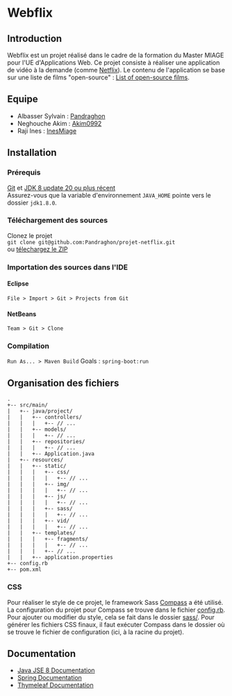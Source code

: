 # Webflix

## Introduction

Webflix est un projet réalisé dans le cadre de la formation du Master MIAGE pour l'UE d'Applications Web.
Ce projet consiste à réaliser une application de vidéo à la demande (comme [Netflix][]).
Le contenu de l'application se base sur une liste de films "open-source" : [List of open-source films][].

## Equipe

* Albasser Sylvain : [Pandraghon][]
* Neghouche Akim : [Akim0992][]
* Raji Ines : [InesMiage][]

## Installation

### Prérequis

[Git][] et [JDK 8 update 20 ou plus récent][JDK8 build]  
Assurez-vous que la variable d'environnement `JAVA_HOME` pointe vers le dossier `jdk1.8.0`.

### Téléchargement des sources

Clonez le projet  
`git clone git@github.com:Pandraghon/projet-netflix.git`  
ou [télechargez le ZIP][ZIP]

### Importation des sources dans l'IDE

#### Eclipse

`File > Import > Git > Projects from Git`

#### NetBeans

`Team > Git > Clone`

### Compilation

`Run As... > Maven Build` Goals : `spring-boot:run`

## Organisation des fichiers

```
.
+-- src/main/
|   +-- java/project/
|   |   +-- controllers/
|   |   |   +-- // ...
|   |   +-- models/
|   |   |   +-- // ...
|   |   +-- repositories/
|   |   |   +-- // ...
|   |   +-- Application.java
|   +-- resources/
|   |   +-- static/
|   |   |   +-- css/
|   |   |   |   +-- // ...
|   |   |   +-- img/
|   |   |   |   +-- // ...
|   |   |   +-- js/
|   |   |   |   +-- // ...
|   |   |   +-- sass/
|   |   |   |   +-- // ...
|   |   |   +-- vid/
|   |   |   |   +-- // ...
|   |   +-- templates/
|   |   |   +-- fragments/
|   |   |   |   +-- // ...
|   |   |   +-- // ...
|   |   +-- application.properties
+-- config.rb
+-- pom.xml
```

### CSS

Pour réaliser le style de ce projet, le framework Sass [Compass] a été utilisé.  
La configuration du projet pour Compass se trouve dans le fichier [config.rb](/config.rb).  
Pour ajouter ou modifier du style, cela se fait dans le dossier [sass/](/src/main/resources/sass/). Pour générer les fichiers CSS finaux, il faut exécuter Compass dans le dossier où se trouve le fichier de configuration (ici, à la racine du projet).

## Documentation

* [Java JSE 8 Documentation][]
* [Spring Documentation][]
* [Thymeleaf Documentation][]


[Netflix]: https://www.netflix.com
[List of open-source films]: https://en.wikipedia.org/wiki/List_of_open-source_films
[Pandraghon]: https://github.com/Pandraghon
[Akim0992]: https://github.com/Akim0992
[InesMiage]: https://github.com/InesMiage
[Git]: http://help.github.com/set-up-git-redirect
[JDK8 build]: http://www.oracle.com/technetwork/java/javase/downloads
[ZIP]: https://github.com/Pandraghon/projet-netflix/archive/master.zip
[Compass]: http://compass-style.org/
[Java JSE 8 Documentation]: https://docs.oracle.com/javase/8/docs/api/
[Spring Documentation]: https://spring.io/docs
[Thymeleaf Documentation]: http://www.thymeleaf.org/documentation.html